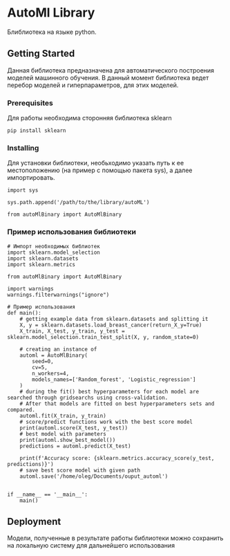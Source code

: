 # AutoMl Library

Блиблиотека на языке python.

## Getting Started

Данная библиотека предназначена для автоматического построения моделей машинного обучения.
В данный момент библиотека ведет перебор моделей и гиперпараметров, для этих моделей. 

### Prerequisites

Для работы необходима сторонняя библиотека sklearn

```
pip install sklearn
```

### Installing

Для установки библиотеки, необьходимо указать путь к ее местоположению (на пример с помощью пакета sys), 
а далее импортировать.

```
import sys

sys.path.append('/path/to/the/library/autoML')

from autoMlBinary import AutoMlBinary 
```


### Пример использования библиотеки


```
# Импорт необходимых библиотек
import sklearn.model_selection
import sklearn.datasets
import sklearn.metrics

from autoMlBinary import AutoMlBinary

import warnings
warnings.filterwarnings("ignore")

# Пример использования 
def main():
    # getting example data from sklearn.datasets and splitting it
    X, y = sklearn.datasets.load_breast_cancer(return_X_y=True)
    X_train, X_test, y_train, y_test = sklearn.model_selection.train_test_split(X, y, random_state=0)

    # creating an instance of
    automl = AutoMlBinary(
        seed=0,
        cv=5,
        n_workers=4,
        models_names=['Random_forest', 'Logistic_regression']
    )
    # during the fit() best hyperparameters for each model are searched through gridsearchs using cross-validation.
    # After that models are fitted on best hyperparameters sets and compared.
    automl.fit(X_train, y_train)
    # score/predict functions work with the best score model
    print(automl.score(X_test, y_test))
    # best model with parameters
    print(automl.show_best_model())
    predictions = automl.predict(X_test)

    print(f'Accuracy score: {sklearn.metrics.accuracy_score(y_test, predictions)}')
    # save best score model with given path
    automl.save('/home/oleg/Documents/ouput_automl')


if __name__ == '__main__':
    main()
```

## Deployment

Модели, полученные в результате работы библиотеки можно сохранить на локальную систему
для дальнейшего использования


